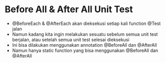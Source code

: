 # Before All & After All Unit Test

- @BeforeEach & @AfterEach akan dieksekusi setiap kali function @Test jalan
- Namun kadang kita ingin melakukan sesuatu sebelum semua unit test berjalan, atau setelah semua unit test selesai dieksekusi
- Ini bisa dilakukan menggunakan annotation @BeforeAll dan @AfterAll
- Namun hanya static function yang bisa menggunakan @BeforeAll dan @AfterAll